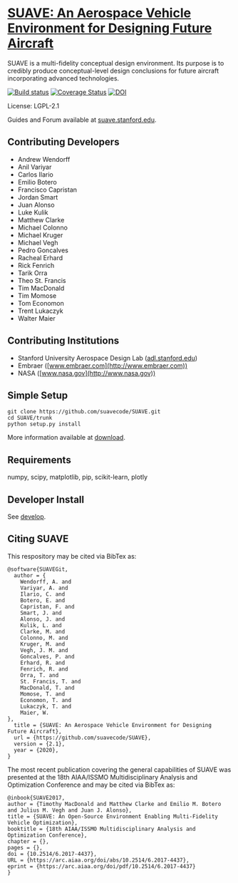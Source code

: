 
[SUAVE: An Aerospace Vehicle Environment for Designing Future Aircraft](http://suave.stanford.edu)
=======


SUAVE is a multi-fidelity conceptual design environment.
Its purpose is to credibly produce conceptual-level design conclusions
for future aircraft incorporating advanced technologies.

[![Build status](https://ci.appveyor.com/api/projects/status/h33v9tottm2t5b9a?svg=true)](https://ci.appveyor.com/project/planes/suave)
[![Coverage Status](https://coveralls.io/repos/github/suavecode/SUAVE/badge.svg?branch=develop)](https://coveralls.io/github/suavecode/SUAVE?branch=develop)
[![DOI](https://zenodo.org/badge/DOI/10.5281/zenodo.5661107.svg)](https://doi.org/10.5281/zenodo.5661107)

License: LGPL-2.1

Guides and Forum available at [suave.stanford.edu](http://suave.stanford.edu).


Contributing Developers
-----------------------
* Andrew Wendorff
* Anil Variyar
* Carlos Ilario
* Emilio Botero
* Francisco Capristan
* Jordan Smart
* Juan Alonso
* Luke Kulik
* Matthew Clarke
* Michael Colonno
* Michael Kruger
* Michael Vegh
* Pedro Goncalves
* Racheal Erhard
* Rick Fenrich
* Tarik Orra
* Theo St. Francis
* Tim MacDonald
* Tim Momose
* Tom Economon
* Trent Lukaczyk
* Walter Maier

Contributing Institutions
-------------------------
* Stanford University Aerospace Design Lab ([adl.stanford.edu](http://adl.stanford.edu))
* Embraer ([www.embraer.com](http://www.embraer.com))
* NASA ([www.nasa.gov](http://www.nasa.gov))

Simple Setup
------------

```
git clone https://github.com/suavecode/SUAVE.git
cd SUAVE/trunk
python setup.py install
```

More information available at [download](http://suave.stanford.edu/download.html).


Requirements
------------

numpy, scipy, matplotlib, pip, scikit-learn, plotly


Developer Install
-----------------

See [develop](http://suave.stanford.edu/download/develop_install.html).

Citing SUAVE
-----------------

This respository may be cited via BibTex as:

```
@software{SUAVEGit,
  author = {
    Wendorff, A. and
    Variyar, A. and
    Ilario, C. and
    Botero, E. and
    Capristan, F. and
    Smart, J. and 
    Alonso, J. and
    Kulik, L. and
    Clarke, M. and
    Colonno, M. and 
    Kruger, M. and
    Vegh, J. M. and 
    Goncalves, P. and
    Erhard, R. and
    Fenrich, R. and
    Orra, T. and 
    St. Francis, T. and
    MacDonald, T. and
    Momose, T. and
    Economon, T. and
    Lukaczyk, T. and
    Maier, W.
},
  title = {SUAVE: An Aerospace Vehicle Environment for Designing Future Aircraft},
  url = {https://github.com/suavecode/SUAVE},
  version = {2.1},
  year = {2020},
}
```
The most recent publication covering the general capabilities of SUAVE was presented at the 18th AIAA/ISSMO Multidisciplinary Analysis and Optimization Conference and may be cited via BibTex as:

```
@inbook{SUAVE2017,
author = {Timothy MacDonald and Matthew Clarke and Emilio M. Botero and Julius M. Vegh and Juan J. Alonso},
title = {SUAVE: An Open-Source Environment Enabling Multi-Fidelity Vehicle Optimization},
booktitle = {18th AIAA/ISSMO Multidisciplinary Analysis and Optimization Conference},
chapter = {},
pages = {},
doi = {10.2514/6.2017-4437},
URL = {https://arc.aiaa.org/doi/abs/10.2514/6.2017-4437},
eprint = {https://arc.aiaa.org/doi/pdf/10.2514/6.2017-4437}
}
```
